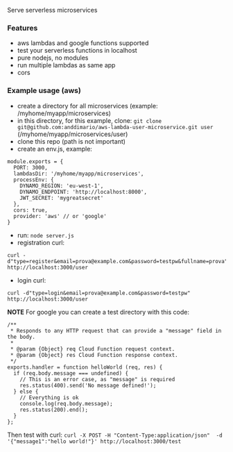 Serve serverless microservices

### Features
- aws lambdas and google functions supported
- test your serverless functions in localhost
- pure nodejs, no modules
- run multiple lambdas as same app
- cors

### Example usage (aws)
- create a directory for all microservices (example: /myhome/myapp/microservices)
- in this directory, for this example, clone: `git clone git@github.com:anddimario/aws-lambda-user-microservice.git user` (/myhome/myapp/microservices/user)    
- clone this repo (path is not important)
- create an env.js, example:
```
module.exports = {
  PORT: 3000,
  lambdasDir: '/myhome/myapp/microservices',
  processEnv: {
    DYNAMO_REGION: 'eu-west-1',
    DYNAMO_ENDPOINT: 'http://localhost:8000',
    JWT_SECRET: 'mygreatsecret'
  },
  cors: true,
  provider: 'aws' // or 'google'
}
```
- run: `node server.js`
- registration curl:
```
curl -d"type=register&email=prova@example.com&password=testpw&fullname=prova" http://localhost:3000/user
```
- login curl:
```
curl -d"type=login&email=prova@example.com&password=testpw" http://localhost:3000/user
```

**NOTE** For google you can create a test directory with this code:
```
/**
 * Responds to any HTTP request that can provide a "message" field in the body.
 *
 * @param {Object} req Cloud Function request context.
 * @param {Object} res Cloud Function response context.
 */
exports.handler = function helloWorld (req, res) {
  if (req.body.message === undefined) {
    // This is an error case, as "message" is required
    res.status(400).send('No message defined!');
  } else {
    // Everything is ok
    console.log(req.body.message);
    res.status(200).end();
  }
};
```
Then test with curl: `curl -X POST -H "Content-Type:application/json"  -d '{"message1":"hello world!"}' http://localhost:3000/test`